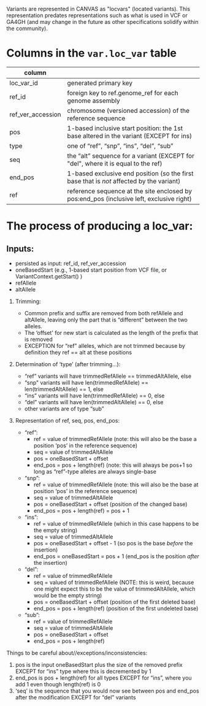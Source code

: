 Variants are represented in CANVAS as "locvars" (located variants). This representation predates
representations such as what is used in VCF or GA4GH (and may change in the future as other
specifications solidify within the community).

# Columns in the `var.loc_var` table

| column            |                                                                                          |
| ----------------- | ---------------------------------------------------------------------------------------- |
| loc_var_id        | generated primary key                                                                    |
| ref_id            | foreign key to ref.genome_ref for each genome assembly                                   |
| ref_ver_accession | chromosome (versioned accession) of the reference sequence                               |
| pos               | 1-based inclusive start position: the 1st base altered in the variant (EXCEPT for ins)   |
| type              | one of “ref”, “snp”, “ins”, “del”, “sub”                                                 |
| seq               | the “alt” sequence for a variant (EXCEPT for "del", where it is equal to the ref)        |
| end_pos           | 1-based exclusive end position (so the first base that is *not* affected by the variant) |
| ref               | reference sequence at the site enclosed by pos:end_pos (inclusive left, exclusive right) |


# The process of producing a loc_var:

## Inputs:
* persisted as input: ref_id, ref_ver_accession
* oneBasedStart (e.g., 1-based start position from VCF file, or VariantContext.getStart() )
* refAllele
* altAllele

1. Trimming:
   * Common prefix and suffix are removed from both refAllele and altAllele, leaving only the part that is “different” between the two alleles.
   * The ‘offset' for new start is calculated as the length of the prefix that is removed
   * EXCEPTION for “ref” alleles, which are not trimmed because by definition they ref == alt at these positions

2. Determination of ‘type’ (after trimming…):
   * “ref” variants will have trimmedRefAllele == trimmedAltAllele, else
   * “snp" variants will have len(trimmedRefAllele) == len(trimmedAltAllele) == 1, else
   * “ins” variants will have len(trimmedRefAllele) == 0, else
   * “del” variants will have len(trimmedAltAllele) == 0, else
   * other variants are of type “sub”

3. Representation of ref, seq, pos, end_pos:
   * “ref”:
      * ref = value of trimmedRefAllele (note: this will also be the base a position ‘pos’ in the reference sequence)
      * seq = value of trimmedAltAllele
      * pos = oneBasedStart + offset
      * end_pos = pos + length(ref) (note: this will always be pos+1 so long as “ref”-type alleles are always single-base
   * “snp”:
      * ref = value of trimmedRefAllele (note: this will also be the base at position ‘pos’ in the reference sequence)
      * seq = value of trimmedAltAllele
      * pos = oneBasedStart + offset (position of the changed base)
      * end_pos = pos + length(ref) = pos + 1
   * “ins”:
      * ref = value of trimmedRefAllele (which in this case happens to be the empty string)
      * seq = value of trimmedAltAllele
      * pos = oneBasedStart + offset - 1 (so pos is the base *before* the insertion)
      * end_pos = oneBasedStart = pos + 1 (end_pos is the position *after* the insertion)
   * “del”:
      * ref = value of trimmedRefAllele
      * seq = valued of trimmedRefAllele (NOTE: this is weird, because one might expect this to be the value of trimmedAltAllele, which would be the empty string)
      * pos = oneBasedStart + offset (position of the first deleted base)
      * end_pos = pos + length(ref) (position of the first undeleted base)
   * “sub”:
      * ref = value of trimmedRefAllele
      * seq = value of trimmedAltAllele
      * pos = oneBasedStart + offset
      * end_pos = pos + length(ref)

Things to be careful about//exceptions/inconsistencies:
1. pos is the input oneBasedStart plus the size of the removed prefix EXCEPT for “ins” type where this is decremented by 1
2. end_pos is pos + length(ref) for all types EXCEPT for “ins”, where you add 1 even though length(ref) is 0
3. ‘seq’ is the sequence that you would now see between pos and end_pos after the modification EXCEPT for “del” variants
